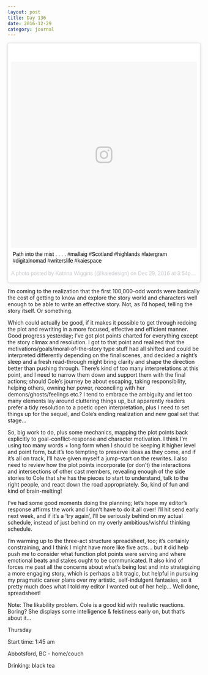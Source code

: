 ```yaml
---
layout: post
title: Day 136
date: 2016-12-29
category: journal
---
```


<blockquote class="instagram-media" data-instgrm-captioned data-instgrm-version="7" style=" background:#FFF; border:0; border-radius:3px; box-shadow:0 0 1px 0 rgba(0,0,0,0.5),0 1px 10px 0 rgba(0,0,0,0.15); margin: 1px; max-width:658px; padding:0; width:99.375%; width:-webkit-calc(100% - 2px); width:calc(100% - 2px);"><div style="padding:8px;"> <div style=" background:#F8F8F8; line-height:0; margin-top:40px; padding:50.0% 0; text-align:center; width:100%;"> <div style=" background:url(data:image/png;base64,iVBORw0KGgoAAAANSUhEUgAAACwAAAAsCAMAAAApWqozAAAABGdBTUEAALGPC/xhBQAAAAFzUkdCAK7OHOkAAAAMUExURczMzPf399fX1+bm5mzY9AMAAADiSURBVDjLvZXbEsMgCES5/P8/t9FuRVCRmU73JWlzosgSIIZURCjo/ad+EQJJB4Hv8BFt+IDpQoCx1wjOSBFhh2XssxEIYn3ulI/6MNReE07UIWJEv8UEOWDS88LY97kqyTliJKKtuYBbruAyVh5wOHiXmpi5we58Ek028czwyuQdLKPG1Bkb4NnM+VeAnfHqn1k4+GPT6uGQcvu2h2OVuIf/gWUFyy8OWEpdyZSa3aVCqpVoVvzZZ2VTnn2wU8qzVjDDetO90GSy9mVLqtgYSy231MxrY6I2gGqjrTY0L8fxCxfCBbhWrsYYAAAAAElFTkSuQmCC); display:block; height:44px; margin:0 auto -44px; position:relative; top:-22px; width:44px;"></div></div> <p style=" margin:8px 0 0 0; padding:0 4px;"> <a href="https://www.instagram.com/p/BOnsa8AAiKm/" style=" color:#000; font-family:Arial,sans-serif; font-size:14px; font-style:normal; font-weight:normal; line-height:17px; text-decoration:none; word-wrap:break-word;" target="_blank">Path into the mist . . . . #mallaig #Scotland #highlands #latergram #digitalnomad #writerslife #kaiespace</a></p> <p style=" color:#c9c8cd; font-family:Arial,sans-serif; font-size:14px; line-height:17px; margin-bottom:0; margin-top:8px; overflow:hidden; padding:8px 0 7px; text-align:center; text-overflow:ellipsis; white-space:nowrap;">A photo posted by Katrina Wiggins (@kaiedesign) on <time style=" font-family:Arial,sans-serif; font-size:14px; line-height:17px;" datetime="2016-12-29T23:54:18+00:00">Dec 29, 2016 at 3:54pm PST</time></p></div></blockquote>
<script async defer src="//platform.instagram.com/en_US/embeds.js"></script>

I’m coming to the realization that the first 100,000-odd words were basically the cost of getting to know and explore the story world and characters well enough to be able to write an effective story. Not, as I’d hoped, telling the story itself. Or something. 

Which could actually be good, if it makes it possible to get through redoing the plot and rewriting in a more focused, effective and efficient manner. Good progress yesterday; I’ve got plot points charted for everything except the story climax and resolution. I got to that point and realized that the motivations/goals/moral-of-the-story type stuff had all shifted and could be interpreted differently depending on the final scenes, and decided a night’s sleep and a fresh read-through might bring clarity and shape the direction better than pushing through. There’s kind of too many interpretations at this point, and I need to narrow them down and support them with the final actions; should Cole’s journey be about escaping, taking responsibility, helping others, owning her power, reconciling with her demons/ghosts/feelings etc.? I tend to embrace the ambiguity and let too many elements lay around cluttering things up, but apparently readers prefer a tidy resolution to a poetic open interpretation, plus I need to set things up for the sequel, and Cole’s ending realization and new goal set that stage… 

So, big work to do, plus some mechanics, mapping the plot points back explicitly to goal-conflict-response and character motivation. I think I’m using too many words + long form when I should be keeping it higher level and point form, but it’s too tempting to preserve ideas as they come, and if it’s all on track, I’ll have given myself a jump-start on the rewrites. I also need to review how the plot points incorporate (or don’t) the interactions and intersections of other cast members, revealing enough of the side stories to Cole that she has the pieces to start to understand, talk to the right people, and react down the road appropriately. So, kind of fun and kind of brain-melting! 

I’ve had some good moments doing the planning; let’s hope my editor’s response affirms the work and I don’t have to do it all over! I’ll hit send early next week, and if it’s a ‘try again’, I’ll be seriously behind on my actual schedule, instead of just behind on my overly ambitious/wishful thinking schedule.

I’m warming up to the three-act structure spreadsheet, too; it’s certainly constraining, and I think I might have more like five acts… but it did help push me to consider what function plot points were serving and where emotional beats and stakes ought to be communicated. It also kind of forces me past all the concerns about what’s being lost and into strategizing a more engaging story, which is perhaps a bit tragic, but helpful in pursuing my pragmatic career plans over my artistic, self-indulgent fantasies, so it pretty much does what I told my editor I wanted out of her help… Well done, spreadsheet!

Note: The likability problem. Cole is a good kid with realistic reactions. Boring? She displays some intelligence & feistiness early on, but that’s about it…

Thursday

Start time: 1:45 am

Abbotsford, BC - home/couch

Drinking: black tea

